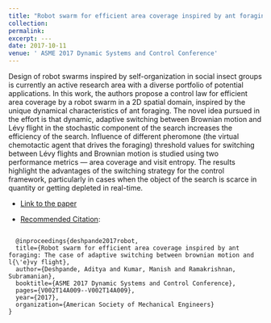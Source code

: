 ```yaml
---
title: "Robot swarm for efficient area coverage inspired by ant foraging: The case of adaptive switching between brownian motion and lévy flight"
collection:
permalink:
excerpt: ---
date: 2017-10-11
venue: ' ASME 2017 Dynamic Systems and Control Conference'
---
```


Design of robot swarms inspired by self-organization in social insect groups is currently an active research area with a diverse portfolio of potential applications. In this work, the authors propose a control law for efficient area coverage by a robot swarm in a 2D spatial domain, inspired by the unique dynamical characteristics of ant foraging. The novel idea pursued in the effort is that dynamic, adaptive switching between Brownian motion and Lévy flight in the stochastic component of the search increases the efficiency of the search. Influence of different pheromone (the virtual chemotactic agent that drives the foraging) threshold values for switching between Lévy flights and Brownian motion is studied using two performance metrics — area coverage and visit entropy. The results highlight the advantages of the switching strategy for the control framework, particularly in cases when the object of the search is scarce in quantity or getting depleted in real-time.

* [Link to the paper](https://proceedings.asmedigitalcollection.asme.org/proceeding.aspx?articleid=2663543)

* [Recommended Citation](https://scholar.googleusercontent.com/scholar.bib?q=info:d3BXEyvwIHYJ:scholar.google.com/&output=citation&scisig=AAGBfm0AAAAAXNeinAQM73WCRZEn_qR32MjaoQ5a4Lco&scisf=4&ct=citation&cd=-1&hl=en):
<code>
  @inproceedings{deshpande2017robot,
  title={Robot swarm for efficient area coverage inspired by ant foraging: The case of adaptive switching between brownian motion and l{\'e}vy flight},
  author={Deshpande, Aditya and Kumar, Manish and Ramakrishnan, Subramanian},
  booktitle={ASME 2017 Dynamic Systems and Control Conference},
  pages={V002T14A009--V002T14A009},
  year={2017},
  organization={American Society of Mechanical Engineers}
}
</code>

